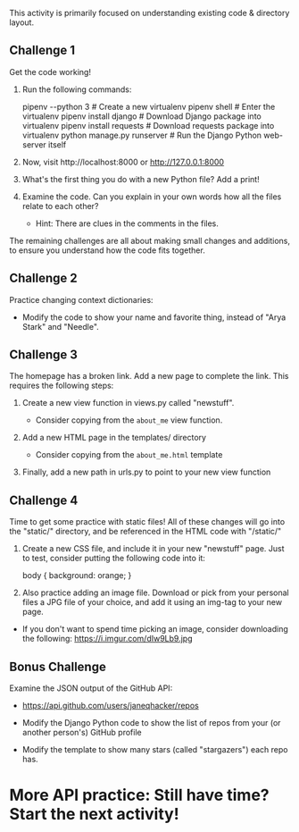 This activity is primarily focused on understanding existing code & directory
layout.

Challenge 1
-----------

Get the code working!

1. Run the following commands:


    pipenv --python 3           # Create a new virtualenv
    pipenv shell                # Enter the virtualenv
    pipenv install django       # Download Django package into virtualenv
    pipenv install requests     # Download requests package into virtualenv
    python manage.py runserver  # Run the Django Python web-server itself

2. Now, visit http://localhost:8000 or http://127.0.0.1:8000

3. What's the first thing you do with a new Python file? Add a print!

4. Examine the code. Can you explain in your own words how all the files relate to each other?
    - Hint: There are clues in the comments in the files.

The remaining challenges are all about making small changes and additions, to
ensure you understand how the code fits together.



Challenge 2
-----------

Practice changing context dictionaries:

- Modify the code to show your name and favorite thing, instead of "Arya Stark"
  and "Needle".



Challenge 3
-----------

The homepage has a broken link. Add a new page to complete the link. This
requires the following steps:

1. Create a new view function in views.py called "newstuff".
    - Consider copying from the `about_me` view function.

2. Add a new HTML page in the templates/ directory
    - Consider copying from the `about_me.html` template

3. Finally, add a new path in urls.py to point to your new view function



Challenge 4
-----------

Time to get some practice with static files! All of these changes will go into
the "static/" directory, and be referenced in the HTML code with "/static/"

1. Create a new CSS file, and include it in your new "newstuff" page. Just to
test, consider putting the following code into it:

    body {
        background: orange;
    }


2. Also practice adding an image file. Download or pick from your personal
files a JPG file of your choice, and add it using an img-tag to your new page.
  - If you don't want to spend time picking an image, consider downloading the
    following: https://i.imgur.com/dIw9Lb9.jpg




Bonus Challenge
---------------

Examine the JSON output of the GitHub API:

- https://api.github.com/users/janeqhacker/repos

- Modify the Django Python code to show the list of repos from your (or another
  person's) GitHub profile
- Modify the template to show many stars (called "stargazers") each repo has.



# More API practice: Still have time? Start the next activity!
